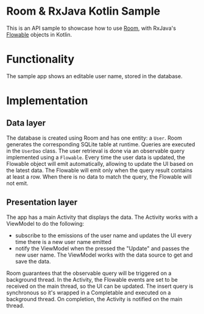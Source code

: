 # Room & RxJava Kotlin Sample

This is an API sample to showcase how to use [Room](https://developer.android.com/topic/libraries/architecture/room.html), with RxJava's [Flowable](http://reactivex.io/RxJava/2.x/javadoc/io/reactivex/Flowable.html) objects in Kotlin.

# Functionality
The sample app shows an editable user name, stored in the database.

# Implementation

## Data layer

The database is created using Room and has one entity: a `User`. Room generates the corresponding SQLite table at runtime.
Queries are executed in the `UserDao` class. The user retrieval is done via an observable query implemented using a `Flowable`. Every time the user data is updated, the Flowable object will emit automatically, allowing to update the UI based on the latest data. The Flowable will emit only when the query result contains at least a row. When there is no data to match the query, the Flowable will not emit.

## Presentation layer

The app has a main Activity that displays the data.
The Activity works with a ViewModel to do the following:
* subscribe to the emissions of the user name and updates the UI every time there is a new user name emitted
* notify the ViewModel when the pressed the "Update" and passes the new user name.
The ViewModel works with the data source to get and save the data.

Room guarantees that the observable query will be triggered on a background thread. In the Activity, the Flowable events are set to be received on the main thread, so the UI can be updated. The insert query is synchronous so it's wrapped in a Completable and executed on a background thread. On completion, the Activity is notified on the main thread.
